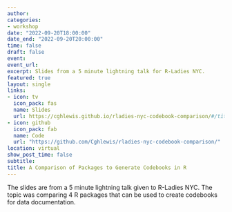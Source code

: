 ```yaml
---
author: 
categories:
- workshop
date: "2022-09-20T18:00:00"
date_end: "2022-09-20T20:00:00"
time: false
draft: false
event: 
event_url: 
excerpt: Slides from a 5 minute lightning talk for R-Ladies NYC.
featured: true
layout: single
links:
- icon: tv
  icon_pack: fas
  name: Slides
  url: https://cghlewis.github.io/rladies-nyc-codebook-comparison/#/title-slide
- icon: github
  icon_pack: fab
  name: Code
  url: "https://github.com/Cghlewis/rladies-nyc-codebook-comparison/"
location: virtual
show_post_time: false
subtitle:
title: A Comparison of Packages to Generate Codebooks in R
---
```


The slides are from a 5 minute lightning talk given to R-Ladies NYC. The topic was comparing 4 R packages that can be used to create codebooks for data documentation. 